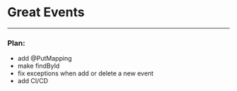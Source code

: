 # Great Events

--------
### Plan: 
 + add @PutMapping
 + make findById 
 + fix exceptions when add or delete a new event
 + add CI/CD